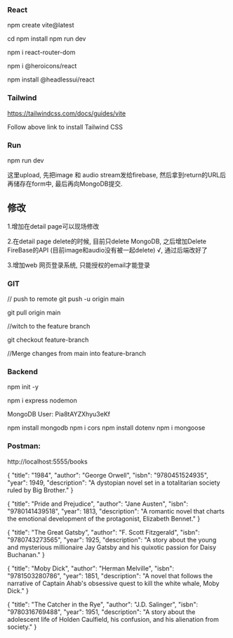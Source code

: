 ### React

npm create vite@latest

  cd
  npm install
  npm run dev

npm i react-router-dom

npm i @heroicons/react

npm install @headlessui/react

### Tailwind

https://tailwindcss.com/docs/guides/vite

Follow above link to install Tailwind CSS

### Run

npm run dev

这里upload, 先把image 和 audio stream发给firebase, 然后拿到return的URL后再储存在form中, 最后再向MongoDB提交. 



## 修改

1.增加在detail page可以现场修改

2.在detail page delete的时候, 目前只delete MongoDB, 之后增加Delete FireBase的API (目前image和audio没有被一起delete) √, 通过后端改好了

3.增加web 网页登录系统, 只能授权的email才能登录





### GIT

// push to remote
git push -u origin main

git pull origin main

//witch to the feature branch 

git checkout feature-branch 

//Merge changes from main into feature-branch 



### Backend

npm init -y

npm i express nodemon

MongoDB User:
Pia8tAYZXhyu3eKf


npm install mongodb
npm i cors
npm install dotenv
npm i mongoose

### Postman:

http://localhost:5555/books

{
  "title": "1984",
  "author": "George Orwell",
  "isbn": "9780451524935",
  "year": 1949,
  "description": "A dystopian novel set in a totalitarian society ruled by Big Brother."
}

{
  "title": "Pride and Prejudice",
  "author": "Jane Austen",
  "isbn": "9780141439518",
  "year": 1813,
  "description": "A romantic novel that charts the emotional development of the protagonist, Elizabeth Bennet."
}

{
  "title": "The Great Gatsby",
  "author": "F. Scott Fitzgerald",
  "isbn": "9780743273565",
  "year": 1925,
  "description": "A story about the young and mysterious millionaire Jay Gatsby and his quixotic passion for Daisy Buchanan."
}

{
  "title": "Moby Dick",
  "author": "Herman Melville",
  "isbn": "9781503280786",
  "year": 1851,
  "description": "A novel that follows the narrative of Captain Ahab's obsessive quest to kill the white whale, Moby Dick."
}

{
  "title": "The Catcher in the Rye",
  "author": "J.D. Salinger",
  "isbn": "9780316769488",
  "year": 1951,
  "description": "A story about the adolescent life of Holden Caulfield, his confusion, and his alienation from society."
}


